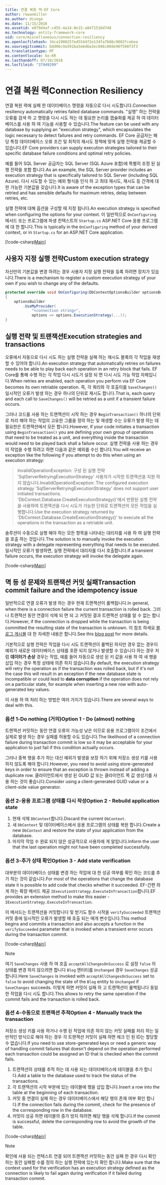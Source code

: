 ```yaml
---
title: 연결 복원 력-EF Core
author: rowanmiller
ms.author: divega
ms.date: 11/15/2016
ms.assetid: e079d4af-c455-4a14-8e15-a8471516d748
ms.technology: entity-framework-core
uid: core/miscellaneous/connection-resiliency
ms.openlocfilehash: 34ca1908257ed5544f2e134fa7686c9802fcebea
ms.sourcegitcommit: bdd06c9a591ba5e6d6a3ec046c80de98f598f3f3
ms.translationtype: MT
ms.contentlocale: ko-KR
ms.lasthandoff: 07/10/2018
ms.locfileid: "37949299"
---
```

# <a name="connection-resiliency"></a><span data-ttu-id="8f804-102">연결 복원 력</span><span class="sxs-lookup"><span data-stu-id="8f804-102">Connection Resiliency</span></span>

<span data-ttu-id="8f804-103">연결 복원 력에 실패 한 데이터베이스 명령을 자동으로 다시 시도합니다.</span><span class="sxs-lookup"><span data-stu-id="8f804-103">Connection resiliency automatically retries failed database commands.</span></span> <span data-ttu-id="8f804-104">"실행" 하는 전략을 오류를 검색 하 고 명령을 다시 시도 하는 데 필요한 논리를 캡슐화를 제공 하 여 데이터베이스를 사용 하 여 기능을 사용할 수 있습니다.</span><span class="sxs-lookup"><span data-stu-id="8f804-104">The feature can be used with any database by supplying an "execution strategy", which encapsulates the logic necessary to detect failures and retry commands.</span></span> <span data-ttu-id="8f804-105">EF Core 공급자는 해당 특정 데이터베이스 오류 조건 및 최적의 재시도 정책에 맞게 실행 전략을 제공할 수 있습니다.</span><span class="sxs-lookup"><span data-stu-id="8f804-105">EF Core providers can supply execution strategies tailored to their specific database failure conditions and optimal retry policies.</span></span>

<span data-ttu-id="8f804-106">예를 들어 SQL Server 공급자는 SQL Server (SQL Azure 포함)에 특별히 조정 된 실행 전략을 포함 합니다.</span><span class="sxs-lookup"><span data-stu-id="8f804-106">As an example, the SQL Server provider includes an execution strategy that is specifically tailored to SQL Server (including SQL Azure).</span></span> <span data-ttu-id="8f804-107">다시 시도할 수 있는 예외 형식을 인식 하 고 최대 재시도, 재시도 등 간격에 대 한 가능한 기본값을 갖습니다.</span><span class="sxs-lookup"><span data-stu-id="8f804-107">It is aware of the exception types that can be retried and has sensible defaults for maximum retries, delay between retries, etc.</span></span>

<span data-ttu-id="8f804-108">실행 전략에 대해 옵션을 구성할 때 지정 됩니다.</span><span class="sxs-lookup"><span data-stu-id="8f804-108">An execution strategy is specified when configuring the options for your context.</span></span> <span data-ttu-id="8f804-109">이 일반적으로 `OnConfiguring` 메서드 또는 프로그램에 파생 컨텍스트의 `Startup.cs` ASP.NET Core 응용 프로그램에 대 한 합니다.</span><span class="sxs-lookup"><span data-stu-id="8f804-109">This is typically in the `OnConfiguring` method of your derived context, or in `Startup.cs` for an ASP.NET Core application.</span></span>

[!code-csharp[Main](../../../samples/core/Miscellaneous/ConnectionResiliency/Program.cs#OnConfiguring)]

## <a name="custom-execution-strategy"></a><span data-ttu-id="8f804-110">사용자 지정 실행 전략</span><span class="sxs-lookup"><span data-stu-id="8f804-110">Custom execution strategy</span></span>

<span data-ttu-id="8f804-111">자신만의 기본값을 변경 하려는 경우 사용자 지정 실행 전략을 등록 하려면 장치가 있습니다.</span><span class="sxs-lookup"><span data-stu-id="8f804-111">There is a mechanism to register a custom execution strategy of your own if you wish to change any of the defaults.</span></span>

``` csharp
protected override void OnConfiguring(DbContextOptionsBuilder optionsBuilder)
{
    optionsBuilder
        .UseMyProvider(
            "<connection string>",
            options => options.ExecutionStrategy(...));
}
```

## <a name="execution-strategies-and-transactions"></a><span data-ttu-id="8f804-112">실행 전략 및 트랜잭션</span><span class="sxs-lookup"><span data-stu-id="8f804-112">Execution strategies and transactions</span></span>

<span data-ttu-id="8f804-113">오류에서 자동으로 다시 시도 하는 실행 전략을 실패 하는 재시도 블록의 각 작업을 재생할 수 있어야 합니다.</span><span class="sxs-lookup"><span data-stu-id="8f804-113">An execution strategy that automatically retries on failures needs to be able to play back each operation in an retry block that fails.</span></span> <span data-ttu-id="8f804-114">EF Core를 통해 수행 하는 각 작업 다시 시도가 설정 되 면 다시 시도 가능 작업 자체입니다.</span><span class="sxs-lookup"><span data-stu-id="8f804-114">When retries are enabled, each operation you perform via EF Core becomes its own retriable operation.</span></span> <span data-ttu-id="8f804-115">즉, 각 쿼리와 각 호출이를 `SaveChanges()` 일시적인 오류가 발생 하는 경우 하나의 단위로 재시도 합니다.</span><span class="sxs-lookup"><span data-stu-id="8f804-115">That is, each query and each call to `SaveChanges()` will be retried as a unit if a transient failure occurs.</span></span>

<span data-ttu-id="8f804-116">그러나 코드를 사용 하는 트랜잭션이 시작 하는 경우 `BeginTransaction()` 하나의 단위로 처리 해야 하는 작업의 고유한 그룹을 정의 하는 및 재생할 수는 오류가 발생 하는 데 필요한은 트랜잭션에서 모든 합니다.</span><span class="sxs-lookup"><span data-stu-id="8f804-116">However, if your code initiates a transaction using `BeginTransaction()` you are defining your own group of operations that need to be treated as a unit, and everything inside the transaction would need to be played back shall a failure occur.</span></span> <span data-ttu-id="8f804-117">실행 전략을 사용 하는 경우이 작업을 수행 하려고 하면 다음과 같은 예외를 수신 합니다.</span><span class="sxs-lookup"><span data-stu-id="8f804-117">You will receive an exception like the following if you attempt to do this when using an execution strategy:</span></span>

> <span data-ttu-id="8f804-118">InvalidOperationException: 구성 된 실행 전략 'SqlServerRetryingExecutionStrategy' 사용자가 시작한 트랜잭션을 지원 하지 않습니다.</span><span class="sxs-lookup"><span data-stu-id="8f804-118">InvalidOperationException: The configured execution strategy 'SqlServerRetryingExecutionStrategy' does not support user initiated transactions.</span></span> <span data-ttu-id="8f804-119">'DbContext.Database.CreateExecutionStrategy()'에서 반환된 실행 전략을 사용하여 트랜잭션을 다시 시도가 가능한 단위로 트랜잭션의 모든 작업을 실행합니다.</span><span class="sxs-lookup"><span data-stu-id="8f804-119">Use the execution strategy returned by 'DbContext.Database.CreateExecutionStrategy()' to execute all the operations in the transaction as a retriable unit.</span></span>

<span data-ttu-id="8f804-120">솔루션이 수동으로 실행 해야 하는 모든 항목을 나타내는 대리자를 사용 하 여 실행 전략을 호출 하는 것입니다.</span><span class="sxs-lookup"><span data-stu-id="8f804-120">The solution is to manually invoke the execution strategy with a delegate representing everything that needs to be executed.</span></span> <span data-ttu-id="8f804-121">일시적인 오류가 발생하면, 실행 전략에서 대리자를 다시 호출합니다.</span><span class="sxs-lookup"><span data-stu-id="8f804-121">If a transient failure occurs, the execution strategy will invoke the delegate again.</span></span>

[!code-csharp[Main](../../../samples/core/Miscellaneous/ConnectionResiliency/Program.cs#ManualTransaction)]

## <a name="transaction-commit-failure-and-the-idempotency-issue"></a><span data-ttu-id="8f804-122">멱 등 성 문제와 트랜잭션 커밋 실패</span><span class="sxs-lookup"><span data-stu-id="8f804-122">Transaction commit failure and the idempotency issue</span></span>

<span data-ttu-id="8f804-123">일반적으로 연결 오류가 발생 하는 경우 현재 트랜잭션이 롤백됩니다.</span><span class="sxs-lookup"><span data-stu-id="8f804-123">In general, when there is a connection failure the current transaction is rolled back.</span></span> <span data-ttu-id="8f804-124">그러나 트랜잭션 동안 연결이 삭제 되 면 되 고 커밋된 결과 트랜잭션 상태를 알 수 없는 합니다.</span><span class="sxs-lookup"><span data-stu-id="8f804-124">However, if the connection is dropped while the transaction is being committed the resulting state of the transaction is unknown.</span></span> <span data-ttu-id="8f804-125">이 참조 하세요 [블로그 게시물](http://blogs.msdn.com/b/adonet/archive/2013/03/11/sql-database-connectivity-and-the-idempotency-issue.aspx) 대 한 자세한 내용은 합니다.</span><span class="sxs-lookup"><span data-stu-id="8f804-125">See this [blog post](http://blogs.msdn.com/b/adonet/archive/2013/03/11/sql-database-connectivity-and-the-idempotency-issue.aspx) for more details.</span></span>

<span data-ttu-id="8f804-126">기본적으로 실행 전략은 작업을 다시 시도 트랜잭션이 롤백된 하지만 경우 없는 경우이 예외가 새로운 데이터베이스 상태를 호환 되지 않거나 발생할 수 있습니다 하는 경우 처럼 **데이터가 손상** 경우는 작업, 예를 들어 자동으로 생성 된 키 값을 사용 하 여 새 행을 삽입 하는 경우 특정 상태에 의존 하지 않습니다.</span><span class="sxs-lookup"><span data-stu-id="8f804-126">By default, the execution strategy will retry the operation as if the transaction was rolled back, but if it's not the case this will result in an exception if the new database state is incompatible or could lead to **data corruption** if the operation does not rely on a particular state, for example when inserting a new row with auto-generated key values.</span></span>

<span data-ttu-id="8f804-127">이 사용 하 여 처리 하는 방법은 여러 가지가 있습니다.</span><span class="sxs-lookup"><span data-stu-id="8f804-127">There are several ways to deal with this.</span></span>

### <a name="option-1---do-almost-nothing"></a><span data-ttu-id="8f804-128">옵션 1-Do nothing (거의)</span><span class="sxs-lookup"><span data-stu-id="8f804-128">Option 1 - Do (almost) nothing</span></span>

<span data-ttu-id="8f804-129">트랜잭션 커밋하는 동안 연결 오류의 가능성 낮은 이므로 응용 프로그램이이 조건에서 실제로 발생 하는 경우 실패를 허용할 수도 있습니다.</span><span class="sxs-lookup"><span data-stu-id="8f804-129">The likelihood of a connection failure during transaction commit is low so it may be acceptable for your application to just fail if this condition actually occurs.</span></span>

<span data-ttu-id="8f804-130">그러나 중복 행을 추가 하는 대신 예외가 발생을 보장 하기 위해 저장소 생성 키를 사용 하지 않도록 해야 합니다.</span><span class="sxs-lookup"><span data-stu-id="8f804-130">However, you need to avoid using store-generated keys in order to ensure that an exception is thrown instead of adding a duplicate row.</span></span> <span data-ttu-id="8f804-131">클라이언트에서 생성 된 GUID 값 또는 클라이언트 쪽 값 생성기를 사용 하는 것이 좋습니다.</span><span class="sxs-lookup"><span data-stu-id="8f804-131">Consider using a client-generated GUID value or a client-side value generator.</span></span>

### <a name="option-2---rebuild-application-state"></a><span data-ttu-id="8f804-132">옵션 2-응용 프로그램 상태를 다시 작성</span><span class="sxs-lookup"><span data-stu-id="8f804-132">Option 2 - Rebuild application state</span></span>

1. <span data-ttu-id="8f804-133">현재 삭제 `DbContext`합니다.</span><span class="sxs-lookup"><span data-stu-id="8f804-133">Discard the current `DbContext`.</span></span>
2. <span data-ttu-id="8f804-134">새 `DbContext` 및 데이터베이스에서 응용 프로그램의 상태를 복원 합니다.</span><span class="sxs-lookup"><span data-stu-id="8f804-134">Create a new `DbContext` and restore the state of your application from the database.</span></span>
3. <span data-ttu-id="8f804-135">마지막 작업 수 완료 되지 않은 성공적으로 사용자에 게 알립니다.</span><span class="sxs-lookup"><span data-stu-id="8f804-135">Inform the user that the last operation might not have been completed successfully.</span></span>

### <a name="option-3---add-state-verification"></a><span data-ttu-id="8f804-136">옵션 3-추가 상태 확인</span><span class="sxs-lookup"><span data-stu-id="8f804-136">Option 3 - Add state verification</span></span>

<span data-ttu-id="8f804-137">대부분의 데이터베이스 상태를 변경 하는 작업에 대 한 성공 여부를 확인 하는 코드를 추가 하는 것이 같습니다.</span><span class="sxs-lookup"><span data-stu-id="8f804-137">For most of the operations that change the database state it is possible to add code that checks whether it succeeded.</span></span> <span data-ttu-id="8f804-138">EF-간편 하 게 하는 확장 메서드 제공 `IExecutionStrategy.ExecuteInTransaction`합니다.</span><span class="sxs-lookup"><span data-stu-id="8f804-138">EF provides an extension method to make this easier - `IExecutionStrategy.ExecuteInTransaction`.</span></span>

<span data-ttu-id="8f804-139">이 메서드는 트랜잭션을 커밋합니다 및 받기도 함수 시작을 `verifySucceeded` 트랜잭션 커밋 중에 일시적인 오류가 발생할 때 호출 되는 매개 변수입니다.</span><span class="sxs-lookup"><span data-stu-id="8f804-139">This method begins and commits a transaction and also accepts a function in the `verifySucceeded` parameter that is invoked when a transient error occurs during the transaction commit.</span></span>

[!code-csharp[Main](../../../samples/core/Miscellaneous/ConnectionResiliency/Program.cs#Verification)]

> [!NOTE]
> <span data-ttu-id="8f804-140">여기 `SaveChanges` 사용 하 여 호출 `acceptAllChangesOnSuccess` 로 설정 `false` 의 상태를 변경 하지 않으려면 합니다 `Blog` 엔터티를 `Unchanged` 경우 `SaveChanges` 성공 합니다.</span><span class="sxs-lookup"><span data-stu-id="8f804-140">Here `SaveChanges` is invoked with `acceptAllChangesOnSuccess` set to `false` to avoid changing the state of the `Blog` entity to `Unchanged` if `SaveChanges` succeeds.</span></span> <span data-ttu-id="8f804-141">이렇게 하면 커밋이 실패 하 고 트랜잭션이 롤백됩니다 동일한 작업을 다시 시도 합니다.</span><span class="sxs-lookup"><span data-stu-id="8f804-141">This allows to retry the same operation if the commit fails and the transaction is rolled back.</span></span>

### <a name="option-4---manually-track-the-transaction"></a><span data-ttu-id="8f804-142">옵션 4-수동으로 트랜잭션 추적</span><span class="sxs-lookup"><span data-stu-id="8f804-142">Option 4 - Manually track the transaction</span></span>

<span data-ttu-id="8f804-143">저장소 생성 키를 사용 하거나 수행 된 작업에 의존 하지 않는 커밋 실패를 처리 하는 일반적인 방식으로 해야 하는 경우 각 트랜잭션 커밋이 실패 하면 체크 인 된 ID는 할당할 수 없습니다.</span><span class="sxs-lookup"><span data-stu-id="8f804-143">If you need to use store-generated keys or need a generic way of handling commit failures that doesn't depend on the operation performed each transaction could be assigned an ID that is checked when the commit fails.</span></span>

1. <span data-ttu-id="8f804-144">트랜잭션의 상태를 추적 하는 데 사용 되는 데이터베이스에 테이블을 추가 합니다.</span><span class="sxs-lookup"><span data-stu-id="8f804-144">Add a table to the database used to track the status of the transactions.</span></span>
2. <span data-ttu-id="8f804-145">각 트랜잭션의 시작 부분에 있는 테이블에 행을 삽입 합니다.</span><span class="sxs-lookup"><span data-stu-id="8f804-145">Insert a row into the table at the beginning of each transaction.</span></span>
3. <span data-ttu-id="8f804-146">커밋 중 연결이 실패 하는 경우 데이터베이스에서 해당 행의 존재 여부 확인 합니다.</span><span class="sxs-lookup"><span data-stu-id="8f804-146">If the connection fails during the commit, check for the presence of the corresponding row in the database.</span></span>
4. <span data-ttu-id="8f804-147">커밋이 성공 하면 테이블의 증가 방지 하려면 해당 행을 삭제 합니다.</span><span class="sxs-lookup"><span data-stu-id="8f804-147">If the commit is successful, delete the corresponding row to avoid the growth of the table.</span></span>

[!code-csharp[Main](../../../samples/core/Miscellaneous/ConnectionResiliency/Program.cs#Tracking)]

> [!NOTE]
> <span data-ttu-id="8f804-148">확인에 사용 되는 컨텍스트 연결 되어 트랜잭션 커밋하는 동안 실패 한 경우 다시 확인 하는 동안 실패할 수를 정의 하는 실행 전략에 있는지 확인 합니다.</span><span class="sxs-lookup"><span data-stu-id="8f804-148">Make sure that the context used for the verification has an execution strategy defined as the connection is likely to fail again during verification if it failed during transaction commit.</span></span>
